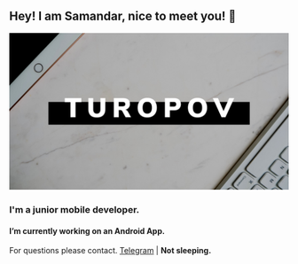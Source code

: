 ## Hey! I am Samandar, nice to meet you! 👋

![turopov](/turopov.png "Turopov")

### I'm a junior mobile developer.
#### I’m currently working on an Android App. 

For questions please contact. [Telegram](https://t.me/turopovv "https://t.me/turopovv") | **Not sleeping.**
